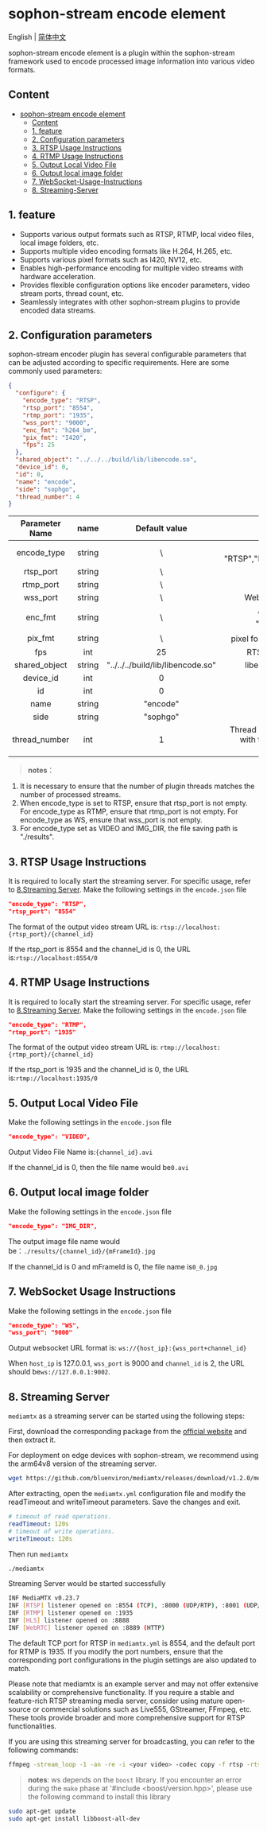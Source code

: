 # sophon-stream encode element

English | [简体中文](README.md)

sophon-stream encode element is a plugin within the sophon-stream framework used to encode processed image information into various video formats.

## Content
- [sophon-stream encode element](#sophon-stream-encode-element)
  - [Content](#Content)
  - [1. feature](#1-feature)
  - [2. Configuration parameters](#2-Configuration-parameters)
  - [3. RTSP Usage Instructions](#3-RTSP-Usage-Instructions)
  - [4. RTMP Usage Instructions](#4-RTMP-Usage-Instructions)
  - [5. Output Local Video File](#5-Output-Local-Video-File)
  - [6. Output local image folder](#6-Output-local-image-folder)
  - [7. WebSocket-Usage-Instructions](#7-WebSocket-Usage-Instructions)
  - [8. Streaming-Server](#8-Streaming-Server)

## 1. feature
* Supports various output formats such as RTSP, RTMP, local video files, local image folders, etc.
* Supports multiple video encoding formats like H.264, H.265, etc.
* Supports various pixel formats such as I420, NV12, etc.
* Enables high-performance encoding for multiple video streams with hardware acceleration.
* Provides flexible configuration options like encoder parameters, video stream ports, thread count, etc.
* Seamlessly integrates with other sophon-stream plugins to provide encoded data streams.


## 2. Configuration parameters
sophon-stream encoder plugin has several configurable parameters that can be adjusted according to specific requirements. Here are some commonly used parameters:

```json
{
  "configure": {
    "encode_type": "RTSP",
    "rtsp_port": "8554",
    "rtmp_port": "1935",
    "wss_port": "9000",
    "enc_fmt": "h264_bm",
    "pix_fmt": "I420",
    "fps": 25
  },
  "shared_object": "../../../build/lib/libencode.so",
  "device_id": 0,
  "id": 0,
  "name": "encode",
  "side": "sophgo",
  "thread_number": 4
}
```

| Parameter Name|  name  |        Default value             |                        Description                       |
| :-----------: | :----: | :-------------------------------: | :-----------------------------------------------------: |
|  encode_type  | string |                \                 | output format，include "RTSP","RTMP","VIDEO","IMG_DIR","WS" |
|   rtsp_port   | string |                \                 |                        rtsp port                        |
|   rtmp_port   | string |                \                 |                        rtmp port                        |
|   wss_port    | string |                \                 |                WebSocket server starting port           |
|    enc_fmt    | string |                \                 |       encode format，include "h264_bm"，"h265_bm"       |
|    pix_fmt    | string |                \                 |             pixel format，include "I420"，"NV12"        |
|      fps      |  int  |                25                 |                  RTSP,RTMP,VIDEO frame rate             |
| shared_object | string | "../../../build/lib/libencode.so" |                  libencode dynamic library path        |
|   device_id   |  int  |                 0                 |                       tpu device id                     |
|      id       |  int  |                 0                 |                       element id                        |
|     name      | string |             "encode"              |                      element name                      |
|     side      | string |             "sophgo"              |                      device type                       |
| thread_number |  int  |                 1           |  Thread number, it should be consistent with the number of streams being processed. |

> **notes**：
1. It is necessary to ensure that the number of plugin threads matches the number of processed streams.
2. When encode_type is set to RTSP, ensure that rtsp_port is not empty. For encode_type as RTMP, ensure that rtmp_port is not empty. For encode_type as WS, ensure that wss_port is not empty.
3. For encode_type set as VIDEO and IMG_DIR, the file saving path is "./results".


## 3. RTSP Usage Instructions
It is required to locally start the streaming server. For specific usage, refer to [8.Streaming Server](#8-Streaming-Server).
Make the following settings in the `encode.json` file
```json
"encode_type": "RTSP",
"rtsp_port": "8554"
```

The format of the output video stream URL is: `rtsp://localhost:{rtsp_port}/{channel_id}`

If the rtsp_port is 8554 and the channel_id is 0, the URL is:`rtsp://localhost:8554/0`

## 4. RTMP Usage Instructions
It is required to locally start the streaming server. For specific usage, refer to [8.Streaming Server](#8-Streaming-Server).
Make the following settings in the `encode.json` file
```json
"encode_type": "RTMP",
"rtmp_port": "1935"
```

The format of the output video stream URL is: `rtmp://localhost:{rtmp_port}/{channel_id}`

If the rtsp_port is 1935 and the channel_id is 0, the URL is:`rtmp://localhost:1935/0`

## 5. Output Local Video File
Make the following settings in the `encode.json` file
```json
"encode_type": "VIDEO",
```

Output Video File Name is:`{channel_id}.avi`

If the channel_id is 0, then the file name would be`0.avi`

## 6. Output local image folder
Make the following settings in the `encode.json` file
```json
"encode_type": "IMG_DIR",
```

The output image file name would be：`./results/{channel_id}/{mFrameId}.jpg`

If the channel_id is 0 and mFrameId is 0, the file name is`0_0.jpg`

## 7. WebSocket Usage Instructions
Make the following settings in the `encode.json` file
```json
"encode_type": "WS",
"wss_port": "9000"
```

Output websocket URL format is: `ws://{host_ip}:{wss_port+channel_id}`

When `host_ip` is 127.0.0.1, `wss_port` is 9000 and `channel_id` is 2, the URL should be`ws://127.0.0.1:9002`.

## 8. Streaming Server
`mediamtx` as a streaming server can be started using the following steps:

First, download the corresponding package from the [official website](https://github.com/bluenviron/mediamtx/releases) and then extract it.

For deployment on edge devices with sophon-stream, we recommend using the arm64v8 version of the streaming server. 

```bash
wget https://github.com/bluenviron/mediamtx/releases/download/v1.2.0/mediamtx_v1.2.0_linux_arm64v8.tar.gz
```

After extracting, open the `mediamtx.yml` configuration file and modify the readTimeout and writeTimeout parameters. Save the changes and exit.
```yml
# timeout of read operations.
readTimeout: 120s
# timeout of write operations.
writeTimeout: 120s
```

Then run `mediamtx`
```bash
./mediamtx
```

Streaming Server would be started successfully
```bash
INF MediaMTX v0.23.7
INF [RTSP] listener opened on :8554 (TCP), :8000 (UDP/RTP), :8001 (UDP/RTCP)
INF [RTMP] listener opened on :1935
INF [HLS] listener opened on :8888
INF [WebRTC] listener opened on :8889 (HTTP)
```


The default TCP port for RTSP in `mediamtx.yml` is 8554, and the default port for RTMP is 1935. If you modify the port numbers, ensure that the corresponding port configurations in the plugin settings are also updated to match.

Please note that mediamtx is an example server and may not offer extensive scalability or comprehensive functionality. If you require a stable and feature-rich RTSP streaming media server, consider using mature open-source or commercial solutions such as Live555, GStreamer, FFmpeg, etc. These tools provide broader and more comprehensive support for RTSP functionalities.

If you are using this streaming server for broadcasting, you can refer to the following commands:
```bash
ffmpeg -stream_loop -1 -an -re -i <your video> -codec copy -f rtsp -rtsp_transport tcp rtsp://localhost:8554/1
```

> **notes**:
ws depends on the `boost` library. If you encounter an error during the `make` phase at '#include <boost/version.hpp>', please use the following command to install this library
```bash
sudo apt-get update 
sudo apt-get install libboost-all-dev
```
